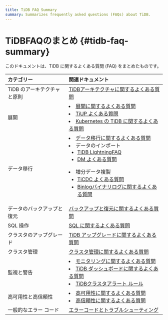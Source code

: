 ```yaml
---
title: TiDB FAQ Summary
summary: Summarizes frequently asked questions (FAQs) about TiDB.
---
```


# TiDBFAQのまとめ {#tidb-faq-summary}

このドキュメントは、TiDB に関するよくある質問 (FAQ) をまとめたものです。

| カテゴリー            | 関連ドキュメント                                                                                                                                                                                                                                                                                                                         |
| :--------------- | :------------------------------------------------------------------------------------------------------------------------------------------------------------------------------------------------------------------------------------------------------------------------------------------------------------------------------- |
| TiDB のアーキテクチャと原則 | [TiDBアーキテクチャに関するよくある質問](/faq/tidb-faq.md)                                                                                                                                                                                                                                                                                        |
| 展開               | <li>[展開に関するよくある質問](/faq/deploy-and-maintain-faq.md)</li><li> [TiUP よくある質問](/tiup/tiup-faq.md)</li><li> [Kubernetes の TiDB に関するよくある質問](https://docs.pingcap.com/tidb-in-kubernetes/stable/faq)</li>                                                                                                                               |
| データ移行            | <li>[データ移行に関するよくある質問](/faq/migration-tidb-faq.md)</li><li>データのインポート<ul><li>[TiDB LightningFAQ](/tidb-lightning/tidb-lightning-faq.md)</li><li> [DM よくある質問](/dm/dm-faq.md)</li></ul></li><li>増分データ複製<ul><li>[TiCDC よくある質問](/ticdc/ticdc-faq.md)</li><li> [Binlogバイナリログに関するよくある質問](/tidb-binlog/tidb-binlog-faq.md)</li></ul></li> |
| データのバックアップと復元    | [バックアップと復元に関するよくある質問](/br/backup-and-restore-faq.md)                                                                                                                                                                                                                                                                             |
| SQL 操作           | [SQL に関するよくある質問](/faq/sql-faq.md)                                                                                                                                                                                                                                                                                                |
| クラスタのアップグレード     | [TiDB アップグレードに関するよくある質問](/faq/upgrade-faq.md)                                                                                                                                                                                                                                                                                    |
| クラスタ管理           | [クラスタ管理に関するよくある質問](/faq/manage-cluster-faq.md)                                                                                                                                                                                                                                                                                   |
| 監視と警告            | <li>[モニタリングに関するよくある質問](/faq/monitor-faq.md)</li><li> [TiDB ダッシュボードに関するよくある質問](/dashboard/dashboard-faq.md)</li><li> [TiDBクラスタアラート ルール](/alert-rules.md)</li>                                                                                                                                                                     |
| 高可用性と高信頼性        | <li>[高可用性に関するよくある質問](/faq/high-availability-faq.md)</li><li> [高信頼性に関するよくある質問](/faq/high-reliability-faq.md)</li>                                                                                                                                                                                                                 |
| 一般的なエラー コード      | [エラーコードとトラブルシューティング](/error-codes.md)                                                                                                                                                                                                                                                                                            |
